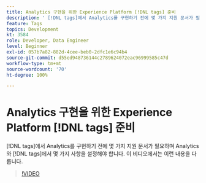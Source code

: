 ```yaml
---
title: Analytics 구현을 위한 Experience Platform [!DNL tags] 준비
description: ' [!DNL tags]에서 Analytics를 구현하기 전에 몇 가지 지원 문서가 필요하며 Analytics와 [!DNL tags]에서 몇 가지 사항을 설정해야 합니다. 이 비디오에서는 이런 내용을 다룹니다.'
feature: Tags
topics: Development
kt: 3584
role: Developer, Data Engineer
level: Beginner
exl-id: 057b7a82-882d-4cee-beb0-2dfc1e6c94b4
source-git-commit: d55ed948736144c2789624072eac96999585c47d
workflow-type: tm+mt
source-wordcount: '70'
ht-degree: 100%

---
```


# Analytics 구현을 위한 Experience Platform [!DNL tags] 준비

[!DNL tags]에서 Analytics를 구현하기 전에 몇 가지 지원 문서가 필요하며 Analytics와 [!DNL tags]에서 몇 가지 사항을 설정해야 합니다. 이 비디오에서는 이런 내용을 다룹니다.

>[!VIDEO](https://video.tv.adobe.com/v/3429964/?quality=12&learn=on&captions=kor)
